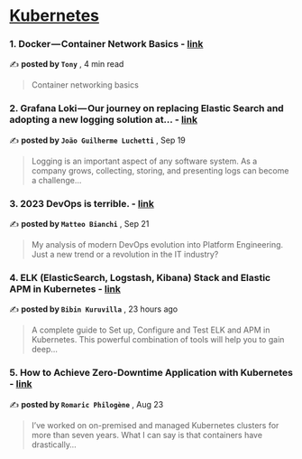 
<h1><a href=https://medium.com/tag/kubernetes/recommended target="_blank" rel="noopener noreferrer">Kubernetes</a></h1>
<h3>1. Docker — Container Network Basics - <a href=https://medium.com/@tonylixu/docker-container-network-basics-a15379ee045d?source=tag_recommended_feed---------0-84----------kubernetes----------2a5565ff_fa67_4d31_a404_d32c37b25238------- target="_blank" rel="noopener noreferrer">link</a></h3>

✍️ **posted by `Tony`** <date> , 4 min read</date>

<blockquote>Container networking basics</blockquote>

<h3>2. Grafana Loki — Our journey on replacing Elastic Search and adopting a new logging solution at… - <a href=https://medium.com/engenharia-arquivei/grafana-loki-our-journey-on-replacing-elastic-search-and-adopting-a-new-logging-solution-at-f65aec407e47?source=tag_recommended_feed---------1-107----------kubernetes----------2a5565ff_fa67_4d31_a404_d32c37b25238------- target="_blank" rel="noopener noreferrer">link</a></h3>

✍️ **posted by `João Guilherme Luchetti`** <date> , Sep 19</date>

<blockquote>Logging is an important aspect of any software system. As a company grows, collecting, storing, and presenting logs can become a challenge…</blockquote>

<h3>3. 2023 DevOps is terrible. - <a href=https://medium.com/@mbianchidev/2023-devops-is-terrible-ec88162c86d7?source=tag_recommended_feed---------2-85----------kubernetes----------2a5565ff_fa67_4d31_a404_d32c37b25238------- target="_blank" rel="noopener noreferrer">link</a></h3>

✍️ **posted by `Matteo Bianchi`** <date> , Sep 21</date>

<blockquote>My analysis of modern DevOps evolution into Platform Engineering. Just a new trend or a revolution in the IT industry?</blockquote>

<h3>4. ELK (ElasticSearch, Logstash, Kibana) Stack and Elastic APM in Kubernetes - <a href=https://medium.com/@bibinkuruvilla/elk-elasticsearch-logstash-kibana-stack-and-elastic-apm-in-kubernetes-7183d871de4c?source=tag_recommended_feed---------3-84----------kubernetes----------2a5565ff_fa67_4d31_a404_d32c37b25238------- target="_blank" rel="noopener noreferrer">link</a></h3>

✍️ **posted by `Bibin Kuruvilla`** <date> , 23 hours ago</date>

<blockquote>A complete guide to Set up, Configure and Test ELK and APM in Kubernetes. This powerful combination of tools will help you to gain deep…</blockquote>

<h3>5. How to Achieve Zero-Downtime Application with Kubernetes - <a href=https://medium.com/devops-dev/how-to-achieve-zero-downtime-application-with-kubernetes-ba52fdea9a9b?source=tag_recommended_feed---------4-107----------kubernetes----------2a5565ff_fa67_4d31_a404_d32c37b25238------- target="_blank" rel="noopener noreferrer">link</a></h3>

✍️ **posted by `Romaric Philogène`** <date> , Aug 23</date>

<blockquote>I’ve worked on on-premised and managed Kubernetes clusters for more than seven years. What I can say is that containers have drastically…</blockquote>


